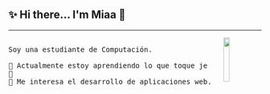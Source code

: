 ## ✨ Hi there...  I'm Miaa 👋
---
<p>
  <img src="img/kirby3" align="right" width="15%"/>
  <samp>
    <br>Soy una estudiante de Computación.
    <br>
    <br>🔹 Actualmente estoy aprendiendo lo que toque je
    <br>🔹 
    <br>🔹 Me interesa el desarrollo de aplicaciones web.
    </samp>
   <br>
  <br>
  <p align="center">
    <br>
  </p>
  
</p>


<!--



